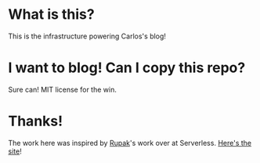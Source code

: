 # What is this?

This is the infrastructure powering Carlos's blog!

# I want to blog! Can I copy this repo?

Sure can! MIT license for the win.

# Thanks!

The work here was inspired by [Rupak](https://twitter.com/rupakg)'s work over at Serverless.
[Here's the site](https://serverless.com/blog/how-to-create-blog-using-components-hugo/)!

